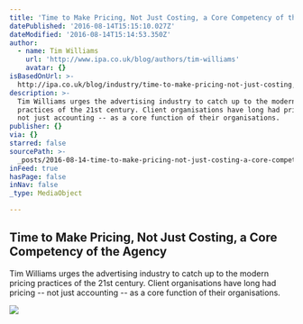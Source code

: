 ```yaml
---
title: 'Time to Make Pricing, Not Just Costing, a Core Competency of the Agency'
datePublished: '2016-08-14T15:15:10.027Z'
dateModified: '2016-08-14T15:14:53.350Z'
author:
  - name: Tim Williams
    url: 'http://www.ipa.co.uk/blog/authors/tim-williams'
    avatar: {}
isBasedOnUrl: >-
  http://ipa.co.uk/blog/industry/time-to-make-pricing-not-just-costing,-a-core-competency-of-the-agency/12473?utm_content=buffer93ed6&utm_medium=social&utm_source=linkedin.com&utm_campaign=buffer#.V7B8QhLXenO
description: >-
  Tim Williams urges the advertising industry to catch up to the modern pricing
  practices of the 21st century. Client organisations have long had pricing --
  not just accounting -- as a core function of their organisations.
publisher: {}
via: {}
starred: false
sourcePath: >-
  _posts/2016-08-14-time-to-make-pricing-not-just-costing-a-core-competency-of.md
inFeed: true
hasPage: false
inNav: false
_type: MediaObject

---
```

<article style=""><h1>Time to Make Pricing, Not Just Costing, a Core Competency of the Agency</h1><p>Tim Williams urges the advertising industry to catch up to the modern pricing practices of the 21st century. Client organisations have long had pricing -- not just accounting -- as a core function of their organisations.</p><img src="http://ipa.co.uk/write/images/uploads/Blog/Authors/iStock_93876371_LARGE.jpg?width=550&amp;mode=crop&amp;scale=both&amp;quality=100" /></article>